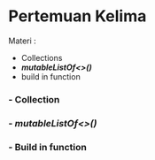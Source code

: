 # Pertemuan Kelima

Materi :
- Collections
- ***mutableListOf<>()***
- build in function

### - Collection

### - ***mutableListOf<>()***

### - Build in function